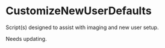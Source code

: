 # CustomizeNewUserDefaults
Script(s) designed to assist with imaging and new user setup.

Needs updating. 
